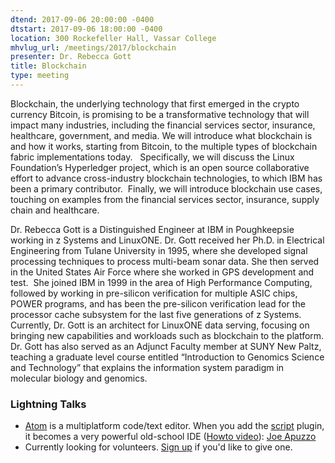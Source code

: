 ```yaml
---
dtend: 2017-09-06 20:00:00 -0400
dtstart: 2017-09-06 18:00:00 -0400
location: 300 Rockefeller Hall, Vassar College
mhvlug_url: /meetings/2017/blockchain
presenter: Dr. Rebecca Gott
title: Blockchain
type: meeting
---
```



Blockchain, the underlying technology that first emerged in the crypto currency Bitcoin, is promising to be a transformative technology that will impact many industries, including the financial services sector, insurance, healthcare, government, and media. We will introduce what blockchain is and how it works, starting from Bitcoin, to the multiple types of blockchain fabric implementations today.   Specifically, we will discuss the Linux Foundation’s Hyperledger project, which is an open source collaborative effort to advance cross-industry blockchain technologies, to which IBM has been a primary contributor.  Finally, we will introduce blockchain use cases, touching on examples from the financial services sector, insurance, supply chain and healthcare.

Dr. Rebecca Gott is a Distinguished Engineer at IBM in Poughkeepsie working in z Systems and LinuxONE. Dr. Gott received her Ph.D. in Electrical Engineering from Tulane University in 1995, where she developed signal processing techniques to process multi-beam sonar data. She then served in the United States Air Force where she worked in GPS development and test.  She joined IBM in 1999 in the area of High Performance Computing, followed by working in pre-silicon verification for multiple ASIC chips, POWER programs, and has been the pre-silicon verification lead for the processor cache subsystem for the last five generations of z Systems. Currently, Dr. Gott is an architect for LinuxONE data serving, focusing on bringing new capabilities and workloads such as blockchain to the platform. Dr. Gott has also served as an Adjunct Faculty member at SUNY New Paltz, teaching a graduate level course entitled “Introduction to Genomics Science and Technology” that explains the information system paradigm in molecular biology and genomics.



### Lightning Talks
- [Atom](https://atom.io/) is a multiplatform code/text editor. When you add the [script](https://atom.io/packages/script) plugin, it becomes a very powerful old-school IDE ([Howto video](https://youtu.be/uve1tjVIQ6c)): [Joe Apuzzo](https://www.linkedin.com/in/japuzzo/)
- Currently looking for volunteers. [Sign up](http://mhvlug.org/contact/Lightning-Talk) if you'd like to give one.
